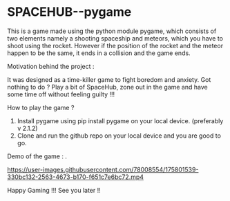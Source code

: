 # SPACEHUB--pygame

This is a game made using the python module pygame, which consists of two elements namely a shooting spaceship and meteors, which you have to shoot using the rocket. 
However if the position of the rocket and the meteor happen to be the same, it ends in a collision and the game ends. 

Motivation behind the project :

It was designed as a time-killer game to fight boredom and anxiety. Got nothing to do ? Play a bit of SpaceHub, zone out in the game and have some time off without feeling
guilty !!!

How to  play the game ?

1. Install pygame using pip install pygame on your local device. (preferably v 2.1.2)
2. Clone and run the github repo on your local device and you are good to go.

Demo of the game :
.



https://user-images.githubusercontent.com/78008554/175801539-330bc132-2563-4673-b170-f651c7e6bc72.mp4


Happy Gaming !!! See you later !!
